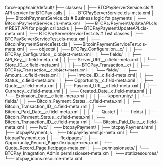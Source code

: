force-app/main/default/
├── classes/
│   ├── BTCPayServerService.cls              # API service for BTCPay calls
│   ├── BTCPayServerService.cls-meta.xml
│   ├── BitcoinPaymentService.cls            # Business logic for payments
│   ├── BitcoinPaymentService.cls-meta.xml
│   ├── BTCPayPaymentUpdateAPI.cls           # REST API for plugin callbacks
│   ├── BTCPayPaymentUpdateAPI.cls-meta.xml
│   ├── BTCPayServerServiceTest.cls          # Test classes
│   ├── BTCPayServerServiceTest.cls-meta.xml
│   ├── BitcoinPaymentServiceTest.cls
│   └── BitcoinPaymentServiceTest.cls-meta.xml
│
├── objects/
│   ├── BTCPay_Configuration__c/
│   │   ├── BTCPay_Configuration__c.object-meta.xml
│   │   └── fields/
│   │       ├── API_Key__c.field-meta.xml
│   │       ├── Server_URL__c.field-meta.xml
│   │       └── Store_ID__c.field-meta.xml
│   │
│   ├── BTCPay_Transaction__c/
│   │   ├── BTCPay_Transaction__c.object-meta.xml
│   │   └── fields/
│   │       ├── Amount__c.field-meta.xml
│   │       ├── Invoice_ID__c.field-meta.xml
│   │       ├── Status__c.field-meta.xml
│   │       ├── Opportunity__c.field-meta.xml
│   │       ├── Quote__c.field-meta.xml
│   │       ├── Payment_URL__c.field-meta.xml
│   │       ├── Currency__c.field-meta.xml
│   │       ├── Created_Date__c.field-meta.xml
│   │       └── Expiration_Date__c.field-meta.xml
│   │
│   ├── Opportunity/
│   │   └── fields/
│   │       ├── Bitcoin_Payment_Status__c.field-meta.xml
│   │       ├── Bitcoin_Transaction_ID__c.field-meta.xml
│   │       └── Bitcoin_Paid_Date__c.field-meta.xml
│   │
│   └── Quote/
│       └── fields/
│           ├── Bitcoin_Payment_Status__c.field-meta.xml
│           ├── Bitcoin_Transaction_ID__c.field-meta.xml
│           └── Bitcoin_Paid_Date__c.field-meta.xml
│
├── lwc/
│   └── btcpayPayment/
│       ├── btcpayPayment.html
│       ├── btcpayPayment.js
│       ├── btcpayPayment.js-meta.xml
│       └── btcpayPayment.css
│
├── flexipages/
│   ├── Opportunity_Record_Page.flexipage-meta.xml
│   └── Quote_Record_Page.flexipage-meta.xml
│
├── permissionsets/
│   └── BTCPay_Integration_Admin.permissionset-meta.xml
│
└── staticresources/
    └── btcpay_icons.resource-meta.xml